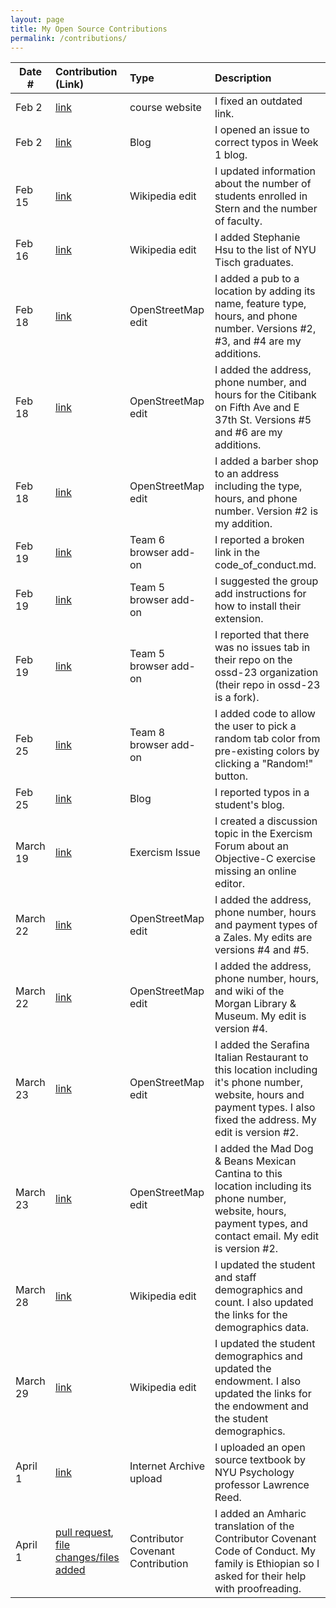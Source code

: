 ```yaml
---
layout: page
title: My Open Source Contributions
permalink: /contributions/
---
```


<!--
Type of the contribution should be "Wikipedia edit", "OpenStreet Map feature", "Documentation", "Course website", "Blog",
"Browser Add-on", etc.

The description should include a brief summary of what you did.

The link should bring us to a public page that shows your contribution. 

Replace the first row with your own contribution. 

-->





| Date #       | Contribution (Link)  | Type  | Description |
|---|:---|:---|:---|
| Feb 2   | [link](https://github.com/joannakl/ossd/issues/37 )   | course website    |   I fixed an outdated link.    |
|  Feb 2   | [link](https://github.com/ossd-s23/Charlie-XIAO-weekly/issues/1)    |  Blog   |  I opened an issue to correct typos in Week 1 blog.   |
|  Feb 15   |   [link](https://en.wikipedia.org/w/index.php?title=New_York_University_Stern_School_of_Business&diff=prev&oldid=1139579756)  |  Wikipedia edit   |   I updated information about the number of students enrolled in Stern and the number of faculty.   |
| Feb 16  | [link](https://en.wikipedia.org/w/index.php?title=List_of_NYU_Tisch_School_of_the_Arts_people&diff=prev&oldid=1139826233)  |   Wikipedia edit | I added Stephanie Hsu to the list of NYU Tisch graduates.
|  Feb 18 |  [link](https://www.openstreetmap.org/node/2710917515/history) | OpenStreetMap edit  |I added a pub to a location by adding its name, feature type, hours, and phone number. Versions #2, #3, and #4 are my additions.  |
| Feb 18  |  [link](https://www.openstreetmap.org/node/663086460/history) | OpenStreetMap edit  | I added the address, phone number, and hours for the Citibank on Fifth Ave and E 37th St. Versions #5 and #6 are my additions. |
|Feb 18 | [link](https://www.openstreetmap.org/node/2709702129/history)  |  OpenStreetMap edit | I added a barber shop to an address including the type, hours, and phone number. Version #2 is my addition.  |
| Feb 19  | [link](https://github.com/ossd-s23/Brightspace_Pdf_Viewer/issues/1)  | Team 6 browser add-on  | I reported a broken link in the code_of_conduct.md.  |
| Feb 19  | [link](https://github.com/cto234/group-5-extension/issues/3)   | Team 5 browser add-on  |  I suggested the group add instructions for how to install their extension. |
|Feb 19| [link](https://github.com/cto234/group-5-extension/issues/4)   |Team 5 browser add-on   | I reported that there was no issues tab in their repo on the ossd-23 organization (their repo in ossd-23 is a fork).  |
| Feb 25  |  [link](https://github.com/ossd-s23/TabColor/pull/11) | Team 8 browser add-on  | I added code to allow the user to pick a random tab color from pre-existing colors by clicking a "Random!" button.  |
| Feb 25  |  [link](https://github.com/ossd-s23/Jiajun-Jiao-weekly/issues/1) | Blog | I reported typos in a student's blog.  |
|  March 19 |  [link](https://forum.exercism.org/t/no-online-editor-for-objective-c-hello-world-exercise/4696) | Exercism Issue  |  I created a discussion topic in the Exercism Forum about an Objective-C exercise missing an online editor. |
|  March 22 |  [link](https://www.openstreetmap.org/node/663085715/history) | OpenStreetMap edit  | I added the address, phone number, hours and payment types of a Zales. My edits are versions #4 and #5.  |
| March 22 | [link](https://www.openstreetmap.org/node/4462440249/history)|  OpenStreetMap edit  | I added the address, phone number, hours, and wiki of the Morgan Library & Museum. My edit is version #4.  | 
| March 23  |[link](https://www.openstreetmap.org/node/2714855295/history)  |  OpenStreetMap edit |  I added the Serafina Italian Restaurant to this location including it's phone number, website, hours and payment types. I also fixed the address. My edit is version #2. |
| March 23| [link](https://www.openstreetmap.org/node/2710917577/history)|  OpenStreetMap edit| I added the Mad Dog & Beans Mexican Cantina to this location including its phone number, website, hours, payment types, and contact email. My edit is version #2.  |
|March 28| [link](https://en.wikipedia.org/w/index.php?title=University_of_Memphis&diff=prev&oldid=1147127658&diffmode=source)| Wikipedia edit | I updated the student and staff demographics and count. I also updated the links for the demographics data.  |
|March 29| [link](https://en.wikipedia.org/w/index.php?title=Brown_University&diff=prev&oldid=1147304518&diffmode=source)|  Wikipedia edit  | I updated the student demographics and updated the endowment. I also updated the links for the endowment and the student demographics. | 
|April 1| [link](https://archive.org/details/introduction-to-psychology-reed)  |  Internet Archive upload |  I uploaded an open source textbook by NYU Psychology professor Lawrence Reed. |
|April 1| [pull request](https://github.com/EthicalSource/contributor_covenant/pull/1245), [file changes/files added](https://github.com/EthicalSource/contributor_covenant/pull/1245/files) |  Contributor Covenant Contribution | I added an Amharic translation of the Contributor Covenant Code of Conduct. My family is Ethiopian so I asked for their help with proofreading.  |


